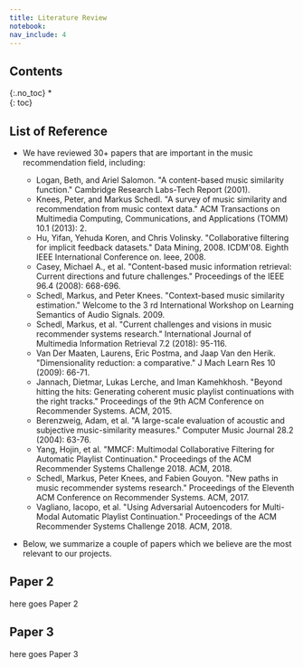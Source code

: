```yaml
---
title: Literature Review
notebook: 
nav_include: 4
---
```



## Contents
{:.no_toc}
*  
{: toc}


## List of Reference

- We have reviewed 30+ papers that are important in the music recommendation field, including:
	- Logan, Beth, and Ariel Salomon. "A content-based music similarity function." Cambridge Research Labs-Tech Report (2001).
	- Knees, Peter, and Markus Schedl. "A survey of music similarity and recommendation from music context data." ACM Transactions on Multimedia Computing, Communications, and Applications (TOMM) 10.1 (2013): 2.
	- Hu, Yifan, Yehuda Koren, and Chris Volinsky. "Collaborative filtering for implicit feedback datasets." Data Mining, 2008. ICDM'08. Eighth IEEE International Conference on. Ieee, 2008.
	- Casey, Michael A., et al. "Content-based music information retrieval: Current directions and future challenges." Proceedings of the IEEE 96.4 (2008): 668-696.
	- Schedl, Markus, and Peter Knees. "Context-based music similarity estimation." Welcome to the 3 rd International Workshop on Learning Semantics of Audio Signals. 2009.
	- Schedl, Markus, et al. "Current challenges and visions in music recommender systems research." International Journal of Multimedia Information Retrieval 7.2 (2018): 95-116.
	- Van Der Maaten, Laurens, Eric Postma, and Jaap Van den Herik. "Dimensionality reduction: a comparative." J Mach Learn Res 10 (2009): 66-71.
	- Jannach, Dietmar, Lukas Lerche, and Iman Kamehkhosh. "Beyond hitting the hits: Generating coherent music playlist continuations with the right tracks." Proceedings of the 9th ACM Conference on Recommender Systems. ACM, 2015.
	- Berenzweig, Adam, et al. "A large-scale evaluation of acoustic and subjective music-similarity measures." Computer Music Journal 28.2 (2004): 63-76.
	- Yang, Hojin, et al. "MMCF: Multimodal Collaborative Filtering for Automatic Playlist Continuation." Proceedings of the ACM Recommender Systems Challenge 2018. ACM, 2018.
	- Schedl, Markus, Peter Knees, and Fabien Gouyon. "New paths in music recommender systems research." Proceedings of the Eleventh ACM Conference on Recommender Systems. ACM, 2017.
	- Vagliano, Iacopo, et al. "Using Adversarial Autoencoders for Multi-Modal Automatic Playlist Continuation." Proceedings of the ACM Recommender Systems Challenge 2018. ACM, 2018.
	
	
- Below, we summarize a couple of papers which we believe are the most relevant to our projects.
 
## Paper 2

here goes Paper 2

## Paper 3

here goes Paper 3